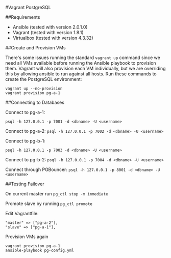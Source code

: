#Vagrant PostgreSQL

##Requirements

* Ansible (tested with version 2.0.1.0)
* Vagrant (tested with version 1.8.1)
* Virtualbox (tested with version 4.3.32)

##Create and Provision VMs

There's some issues running the standard `vagrant up` command since we need all VMs available before running the Ansible playbook to provision them.  Vagrant will also provision each VM individually, but we are overriding this by allowing ansible to run against all hosts.  Run these commands to create the PostgreSQL environment:

```
vagrant up --no-provision
vagrant provision pg-a-1
```

##Connecting to Databases

Connect to pg-a-1:

`psql -h 127.0.0.1 -p 7001 -d <dbname> -U <username>`

Connect to pg-a-2:
`psql -h 127.0.0.1 -p 7002 -d <dbname> -U <username>`

Connect to pg-b-1:

`psql -h 127.0.0.1 -p 7003 -d <dbname> -U <username>`

Connect to pg-b-2:
`psql -h 127.0.0.1 -p 7004 -d <dbname> -U <username>`

Connect through PGBouncer:
`psql -h 127.0.0.1 -p 8001 -d <dbname> -U <username>`


##Testing Failover

On current master run `pg_ctl stop -m immediate`

Promote slave by running `pg_ctl promote`

Edit Vagrantfile:

```
"master" => ["pg-a-2"],
"slave" => ["pg-a-1"],
```

Provision VMs again

```
vagrant provision pg-a-1
ansible-playbook pg-config.yml
```
